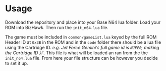 # Usage
Download the repository and place into your Base N64 lua folder.
Load your ROM into BizHawk.
Then run the `init_n64.lua` file.

The game must be included in `common/gameList.lua` keyed by the full ROM Header ID at `0x3B` in the ROM and in the `code` folder there should be a lua file using the Cartridge ID.
*e.g. Jet Force Gemini's full game id is `NJFE0`, making the Cartridge ID `JF`.*
This file is what will be loaded an ran from the the `init_n64.lua` file.
From here your file structure can be however you decide to set it up.
